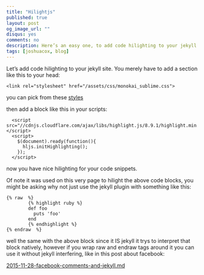 ```yaml
---
title: "Hilightjs"
published: true
layout: post
og_image_url: ""
disqus: yes
comments: no
description: Here’s an easy one, to add code hilighting to your jekyll site...
tags: [joshuacox, blog]
---
```


Let’s add code hilighting to your jekyll site.  You merely have to add a section like this to your head:

    <link rel="stylesheet" href="/assets/css/monokai_sublime.css">

you can pick from these [styles](https://github.com/isagalaev/highlight.js/tree/master/src/styles)

then add a block like this in your scripts:

      <script src="//cdnjs.cloudflare.com/ajax/libs/highlight.js/8.9.1/highlight.min.js"></script>
      <script>
        $(document).ready(function(){
          hljs.initHighlighting();
        });
      </script>

now you have nice hilighting for your code snippets.

Of note it was used on this very page to hilight the above code blocks, you might be asking why not just use the jekyll plugin with something like this:

```
{% raw  %}
        {% highlight ruby %}
        def foo
          puts 'foo'
        end
        {% endhighlight %}
{% endraw  %}
```

well the same with the above block since it IS jekyll it trys to interpret that block natively, however if you wrap raw and endraw tags around it you can use it without jekyll interfering, like in this post about facebook:

[2015-11-28-facebook-comments-and-jekyll.md](https://raw.githubusercontent.com/joshuacox/joshuacox.github.io/master/_posts/2015-11-28-facebook-comments-and-jekyll.md)
